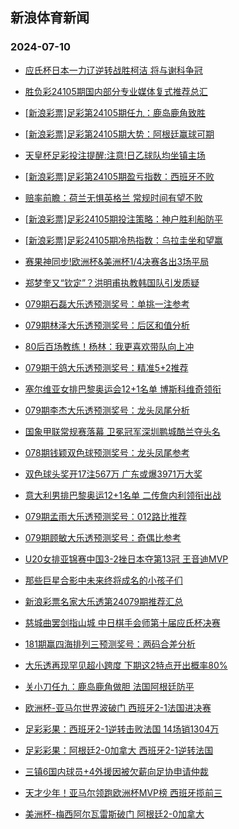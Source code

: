 ## 新浪体育新闻 
### 2024-07-10

+ [应氏杯日本一力辽逆转战胜柯洁 将与谢科争冠](https://sports.sina.com.cn/go/2024-07-09/doc-inccppef8741257.shtml)

+ [胜负彩24105期国内部分专业媒体复式推荐总汇](https://sports.sina.com.cn/l/2024-07-09/doc-inccnwhv0515329.shtml)

+ [[新浪彩票]足彩第24105期任九：鹿岛鹿角致胜](https://sports.sina.com.cn/l/2024-07-09/doc-inccnwhp8920101.shtml)

+ [[新浪彩票]足彩第24105期大势：阿根廷赢球可期](https://sports.sina.com.cn/l/2024-07-09/doc-inccnwhp8919203.shtml)

+ [天皇杯足彩投注提醒:注意!日乙球队均坐镇主场](https://sports.sina.com.cn/l/2024-07-09/doc-inccnwhv0568001.shtml)

+ [[新浪彩票]足彩第24105期盈亏指数：西班牙不败](https://sports.sina.com.cn/l/2024-07-09/doc-inccnwhp8921387.shtml)

+ [赔率前瞻：荷兰无惧英格兰 常规时间有望不败](https://sports.sina.com.cn/l/2024-07-09/doc-inccnryr9024463.shtml)

+ [[新浪彩票]足彩24105期投注策略：神户胜利船防平](https://sports.sina.com.cn/l/2024-07-09/doc-inccnwhp8920725.shtml)

+ [[新浪彩票]足彩24105期冷热指数：乌拉圭坐和望赢](https://sports.sina.com.cn/l/2024-07-09/doc-inccphwi8815640.shtml)

+ [赛果神同步!欧洲杯&美洲杯1/4决赛各出3场平局](https://sports.sina.com.cn/l/2024-07-09/doc-inccnwhv0586605.shtml)

+ [郑梦奎又“钦定”？洪明甫执教韩国队引发质疑](https://sports.sina.com.cn/china/2024-07-09/doc-inccphwr0452208.shtml)

+ [079期石磊大乐透预测奖号：单挑一注参考](https://sports.sina.com.cn/l/2024-07-09/doc-inccphwr0436355.shtml)

+ [079期林泽大乐透预测奖号：后区和值分析](https://sports.sina.com.cn/l/2024-07-09/doc-inccphwi8824979.shtml)

+ [80后百场教练！杨林：我更喜欢带队向上冲](https://sports.sina.com.cn/china/2024-07-09/doc-inccphwr0450431.shtml)

+ [079期于鸽大乐透预测奖号：精准5+2推荐](https://sports.sina.com.cn/l/2024-07-09/doc-inccphwi8825314.shtml)

+ [塞尔维亚女排巴黎奥运会12+1名单 博斯科维奇领衔](https://sports.sina.com.cn/others/volleyball/2024-07-09/doc-inccptnx6839411.shtml)

+ [079期李杰大乐透预测奖号：龙头凤尾分析](https://sports.sina.com.cn/l/2024-07-09/doc-inccphwr0434960.shtml)

+ [国象甲联常规赛落幕 卫冕冠军深圳鹏城酷兰夺头名](https://sports.sina.com.cn/go/2024-07-09/doc-inccmzax9271731.shtml)

+ [078期钱颖双色球预测奖号：龙头凤尾参考](https://sports.sina.com.cn/l/2024-07-09/doc-inccpaqt0464141.shtml)

+ [双色球头奖开17注567万 广东或爆3971万大奖](https://sports.sina.com.cn/l/2024-07-09/doc-inccqeax0144373.shtml)

+ [意大利男排巴黎奥运12+1名单 二传詹内利领衔出战](https://sports.sina.com.cn/others/volleyball/2024-07-09/doc-inccnwhv0518434.shtml)

+ [079期孟雨大乐透预测奖号：012路比推荐](https://sports.sina.com.cn/l/2024-07-09/doc-inccphwr0436123.shtml)

+ [079期顾敏大乐透预测奖号：奇偶比参考](https://sports.sina.com.cn/l/2024-07-09/doc-inccphwi8824106.shtml)

+ [U20女排亚锦赛中国3-2挫日本夺第13冠 王音迪MVP](https://sports.sina.com.cn/others/volleyball/2024-07-09/doc-inccpxuz0255969.shtml)

+ [那些巨星合影中未来终将成名的小孩子们](https://sports.sina.com.cn/g/pl/2024-07-09/doc-inccpaqt0501278.shtml)

+ [新浪彩票名家大乐透第24079期推荐汇总](https://sports.sina.com.cn/l/2024-07-09/doc-inccpaqm8867340.shtml)

+ [慈城曲罢剑指山城 中日棋手会师第十届应氏杯决赛](https://sports.sina.com.cn/go/2024-07-09/doc-inccptnz3524800.shtml)

+ [181期赢四海排列三预测奖号：两码合差分析](https://sports.sina.com.cn/l/2024-07-09/doc-inccpaqm8879750.shtml)

+ [大乐透再现罕见超小跨度 下期这2特点开出概率80%](https://sports.sina.com.cn/l/2024-07-09/doc-inccppez6871639.shtml)

+ [关小刀任九：鹿岛鹿角做胆 法国阿根廷防平](https://sports.sina.com.cn/l/2024-07-09/doc-inccppey0071623.shtml)

+ [欧洲杯-亚马尔世界波破门 西班牙2-1法国进决赛](https://sports.sina.com.cn/g/pl/2024-07-10/doc-inccqzhn9748514.shtml)

+ [足彩彩果：西班牙2-1逆转击败法国 14场销1304万](https://sports.sina.com.cn/l/2024-07-10/doc-inccqzhf9495948.shtml)

+ [足彩彩果：阿根廷2-0加拿大 西班牙2-1逆转法国](https://sports.sina.com.cn/l/2024-07-10/doc-inccqzhf9495948.shtml)

+ [三镇6国内球员+4外援因被欠薪向足协申请仲裁](https://sports.sina.com.cn/china/2024-07-10/doc-inccqzhf9499558.shtml)

+ [天才少年！亚马尔领跑欧洲杯MVP榜 西班牙揽前三](https://sports.sina.com.cn/l/2024-07-10/doc-inccrfqk9671435.shtml)

+ [美洲杯-梅西阿尔瓦雷斯破门 阿根廷2-0加拿大](https://sports.sina.com.cn/g/pl/2024-07-10/doc-inccrfqk9667718.shtml)

